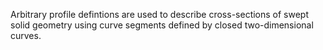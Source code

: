 Arbitrary profile defintions are used to describe cross-sections of swept solid geometry using curve segments defined by closed two-dimensional curves.

